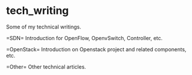tech_writing
============

Some of my technical writings.

=SDN=
Introduction for OpenFlow, OpenvSwitch, Controller, etc.


=OpenStack=
Introduction on Openstack project and related components, etc.


=Other=
Other technical articles.
